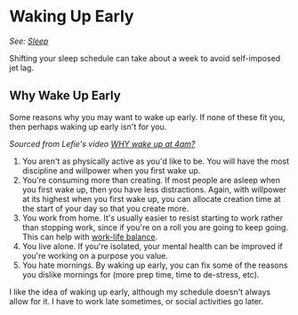 # Waking Up Early

_See: [Sleep](/health/sleep.md)_

Shifting your sleep schedule can take about a week to avoid self-imposed jet
lag.

## Why Wake Up Early

Some reasons why you may want to wake up early. If none of these fit you, then
perhaps waking up early isn't for you.

_Sourced from Lefie's video
[WHY wake up at 4am?](https://www.youtube.com/watch?v=2lkSngu9nSM)_

1. You aren't as physically active as you'd like to be. You will have the most
   discipline and willpower when you first wake up.
2. You're consuming more than creating. If most people are asleep when you first
   wake up, then you have less distractions. Again, with willpower at its
   highest when you first wake up, you can allocate creation time at the start
   of your day so that you create more.
3. You work from home. It's usually easier to resist starting to work rather
   than stopping work, since if you're on a roll you are going to keep going.
   This can help with [work-life balance](work-life-balance.md).
4. You live alone. If you're isolated, your mental health can be improved if
   you're working on a purpose you value.
5. You hate mornings. By waking up early, you can fix some of the reasons you
   dislike mornings for (more prep time, time to de-stress, etc).

I like the idea of waking up early, although my schedule doesn't always allow
for it. I have to work late sometimes, or social activities go later.
